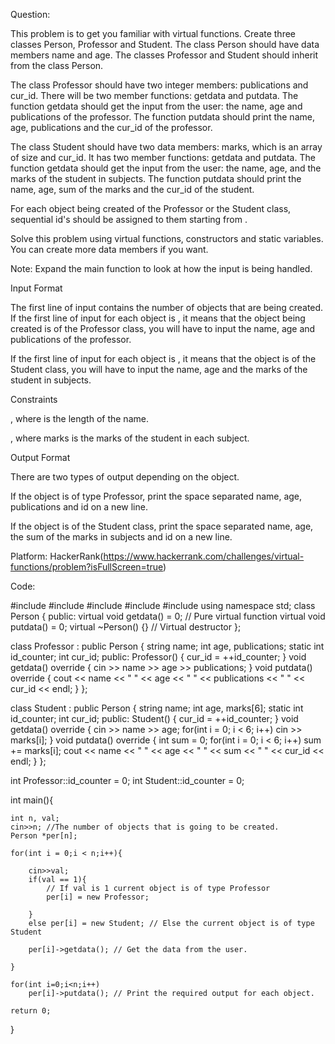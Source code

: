 Question:

This problem is to get you familiar with virtual functions. Create three classes Person, Professor and Student. The class Person should have data members name and age. The classes Professor and Student should inherit from the class Person.

The class Professor should have two integer members: publications and cur_id. There will be two member functions: getdata and putdata. The function getdata should get the input from the user: the name, age and publications of the professor. The function putdata should print the name, age, publications and the cur_id of the professor.

The class Student should have two data members: marks, which is an array of size  and cur_id. It has two member functions: getdata and putdata. The function getdata should get the input from the user: the name, age, and the marks of the student in  subjects. The function putdata should print the name, age, sum of the marks and the cur_id of the student.

For each object being created of the Professor or the Student class, sequential id's should be assigned to them starting from .

Solve this problem using virtual functions, constructors and static variables. You can create more data members if you want.

Note: Expand the main function to look at how the input is being handled.

Input Format

The first line of input contains the number of objects that are being created. If the first line of input for each object is , it means that the object being created is of the Professor class, you will have to input the name, age and publications of the professor.

If the first line of input for each object is , it means that the object is of the Student class, you will have to input the name, age and the marks of the student in  subjects.

Constraints

, where  is the length of the name.


, where marks is the marks of the student in each subject.

Output Format

There are two types of output depending on the object.

If the object is of type Professor, print the space separated name, age, publications and id on a new line.

If the object is of the Student class, print the space separated name, age, the sum of the marks in  subjects and id on a new line.

Platform: HackerRank(https://www.hackerrank.com/challenges/virtual-functions/problem?isFullScreen=true)

Code:

#include <cmath>
#include <cstdio>
#include <vector>
#include <iostream>
#include <algorithm>
using namespace std;
class Person {
public:
    virtual void getdata() = 0;  // Pure virtual function
    virtual void putdata() = 0;
    virtual ~Person() {} // Virtual destructor
};

class Professor : public Person {
    string name;
    int age, publications;
    static int id_counter;
    int cur_id;
public:
    Professor() { cur_id = ++id_counter; }
    void getdata() override {
        cin >> name >> age >> publications;
    }
    void putdata() override {
        cout << name << " " << age << " " << publications << " " << cur_id << endl;
    }
};

class Student : public Person {
    string name;
    int age, marks[6];
    static int id_counter;
    int cur_id;
public:
    Student() { cur_id = ++id_counter; }
    void getdata() override {
        cin >> name >> age;
        for(int i = 0; i < 6; i++) cin >> marks[i];
    }
    void putdata() override {
        int sum = 0;
        for(int i = 0; i < 6; i++) sum += marks[i];
        cout << name << " " << age << " " << sum << " " << cur_id << endl;
    }
};

int Professor::id_counter = 0;
int Student::id_counter = 0;

int main(){

    int n, val;
    cin>>n; //The number of objects that is going to be created.
    Person *per[n];

    for(int i = 0;i < n;i++){

        cin>>val;
        if(val == 1){
            // If val is 1 current object is of type Professor
            per[i] = new Professor;

        }
        else per[i] = new Student; // Else the current object is of type Student

        per[i]->getdata(); // Get the data from the user.

    }

    for(int i=0;i<n;i++)
        per[i]->putdata(); // Print the required output for each object.

    return 0;

}
